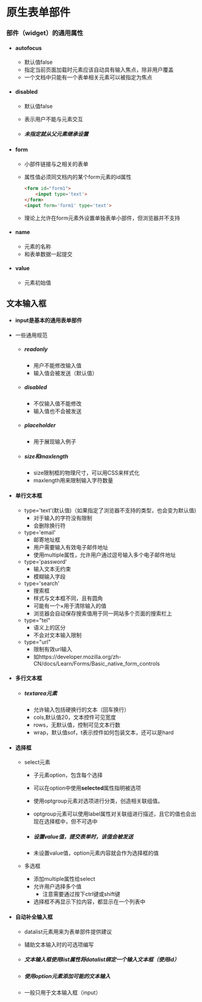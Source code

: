 # 原生表单部件

### 部件（widget）的通用属性

+ #### autofocus

  + 默认值false
  + 指定当前页面加载时元素应该自动具有输入焦点，除非用户覆盖
  + 一个文档中只能有一个表单相关元素可以被指定为焦点

+ #### disabled

  + 默认值false

  + 表示用户不能与元素交互

  + ##### 未指定就从父元素继承设置

+ #### form

  + 小部件链接与之相关的表单

  + 属性值必须同文档内的某个form元素的id属性

    ```html
    <form id="form1">
    	<input type='text'>
    </form>
    <input form='form1' type='text'>
    ```

  + 理论上允许在form元素外设置单独表单小部件，但浏览器并不支持

+ #### name

  + 元素的名称
  + 和表单数据一起提交

+ #### value

  + 元素初始值

## 文本输入框

+ #### input是基本的通用表单部件

+ 一些通用规范

  + ##### readonly

    + 用户不能修改输入值
    + 输入值会被发送（默认值）

  + ##### disabled

    + 不仅输入值不能修改
    + 输入值也不会被发送

  + ##### placeholder

    + 用于展现输入例子

  + ##### size和maxlength

    + size限制框的物理尺寸，可以用CSS来样式化
    + maxlength用来限制输入字符数量

+ #### 单行文本框

  + type='text'(默认值)（如果指定了浏览器不支持的类型，也会变为默认值)
    + 对于输入的字符没有限制
    + 会删除换行符
  + type='email'
    + 邮寄地址框
    + 用户需要输入有效电子邮件地址
    + 使用multiple属性，允许用户通过逗号输入多个电子邮件地址
  + type='password'
    + 输入文本无约束
    + 模糊输入字段
  + type='search'
    + 搜索框
    + 样式与文本框不同，且有圆角
    + 可能有一个×用于清除输入的值
    + 浏览器会自动保存搜索值用于同一网站多个页面的搜索栏上
  + type="tel"
    + 语义上的区分
    + 不会对文本输入限制
  + type="url"
    + 限制有效url输入
    + 如https://developer.mozilla.org/zh-CN/docs/Learn/Forms/Basic_native_form_controls
  
+ #### 多行文本框

  + ##### textarea元素

    + 允许输入包括硬换行的文本（回车换行）
    + cols,默认值20，文本控件可见宽度
    + rows，无默认值，控制可见文本行数
    + wrap，默认值sof，t表示控件如何包装文本，还可以是hard

+ #### 选择框

  + select元素

    + 子元素option，包含每个选择

    + 可以在option中使用**selected**属性指明被选项

    + 使用optgroup元素对选项进行分类，创造相关联组值。

    + optgroup元素可以使用label属性对关联组进行描述，且它的值也会出现在选择框中，但不可选中

    + ##### 设置value值，提交表单时，该值会被发送

    + 未设置value值，option元素内容就会作为选择框的值

  + 多选框

    + 添加multiple属性给select
    + 允许用户选择多个值
      + 注意需要通过按下ctrl键或shift键
    + 选择框不再显示下拉内容，都显示在一个列表中

+ #### 自动补全输入框

  + datalist元素用来为表单部件提供建议

  + 辅助文本输入时的可选项编写

  + ##### 文本输入框使用list属性将datalist绑定一个输入文本框（使用id）

  + ##### 使用option元素添加可能的文本输入

  + 一般只用于文本输入框（input）

  

